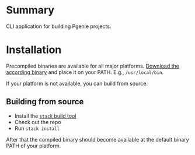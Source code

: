 # Summary

CLI application for building Pgenie projects.

# Installation

Precompiled binaries are available for all major platforms. [Download the according binary](https://github.com/pgenie-io/app/releases/latest) and place it on your PATH. E.g., `/usr/local/bin`.

If your platform is not available, you can build from source. 

## Building from source

- Install the [`stack` build tool](https://haskellstack.org)
- Check out the repo
- Run `stack install`

After that the compiled binary should become available at the default binary PATH of your platform.

